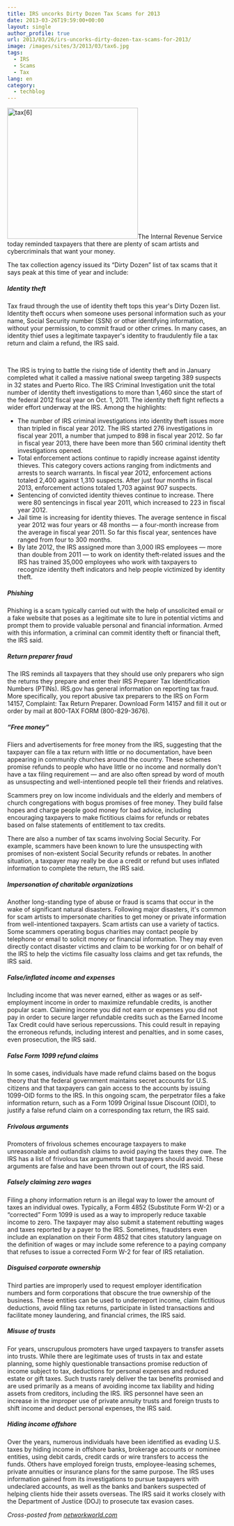 ```yaml
---
title: IRS uncorks Dirty Dozen Tax Scams for 2013
date: 2013-03-26T19:59:00+00:00
layout: single
author_profile: true
url: 2013/03/26/irs-uncorks-dirty-dozen-tax-scams-for-2013/
image: /images/sites/3/2013/03/tax6.jpg
tags:
  - IRS
  - Scams
  - Tax
lang: en
category: 
  - techblog
---
```

[<img class="alignright size-medium wp-image-6489" alt="tax[6]" src="/images/2013/03/tax6-300x300.jpg" width="300" height="300" srcset="/images/sites/3/2013/03/tax6-300x300.jpg 300w, /images/sites/3/2013/03/tax6-150x150.jpg 150w, /images/sites/3/2013/03/tax6.jpg 347w" sizes="(max-width: 300px) 100vw, 300px" />](/images/2013/03/tax6.jpg)The Internal Revenue Service today reminded taxpayers that there are plenty of scam artists and cybercriminals that want your money.

The tax collection agency issued its “Dirty Dozen” list of tax scams that it says peak at this time of year and include:

##### Identity theft

Tax fraud through the use of identity theft tops this year's Dirty Dozen list. Identity theft occurs when someone uses personal information such as your name, Social Security number (SSN) or other identifying information, without your permission, to commit fraud or other crimes. In many cases, an identity thief uses a legitimate taxpayer's identity to fraudulently file a tax return and claim a refund, the IRS said.

&nbsp;

The IRS is trying to battle the rising tide of identity theft and in January completed what it called a massive national sweep targeting 389 suspects in 32 states and Puerto Rico. The IRS Criminal Investigation unit the total number of identity theft investigations to more than 1,460 since the start of the federal 2012 fiscal year on Oct. 1, 2011. The identity theft fight reflects a wider effort underway at the IRS. Among the highlights:

  * The number of IRS criminal investigations into identity theft issues more than tripled in fiscal year 2012. The IRS started 276 investigations in fiscal year 2011, a number that jumped to 898 in fiscal year 2012. So far in fiscal year 2013, there have been more than 560 criminal identity theft investigations opened.
  * Total enforcement actions continue to rapidly increase against identity thieves. This category covers actions ranging from indictments and arrests to search warrants. In fiscal year 2012, enforcement actions totaled 2,400 against 1,310 suspects. After just four months in fiscal 2013, enforcement actions totaled 1,703 against 907 suspects.
  * Sentencing of convicted identity thieves continue to increase. There were 80 sentencings in fiscal year 2011, which increased to 223 in fiscal year 2012.
  * Jail time is increasing for identity thieves. The average sentence in fiscal year 2012 was four years or 48 months — a four-month increase from the average in fiscal year 2011. So far this fiscal year, sentences have ranged from four to 300 months.
  * By late 2012, the IRS assigned more than 3,000 IRS employees — more than double from 2011 — to work on identity theft-related issues and the IRS has trained 35,000 employees who work with taxpayers to recognize identity theft indicators and help people victimized by identity theft.

##### Phishing

Phishing is a scam typically carried out with the help of unsolicited email or a fake website that poses as a legitimate site to lure in potential victims and prompt them to provide valuable personal and financial information. Armed with this information, a criminal can commit identity theft or financial theft, the IRS said.

##### Return preparer fraud

The IRS reminds all taxpayers that they should use only preparers who sign the returns they prepare and enter their IRS Preparer Tax Identification Numbers (PTINs). IRS.gov has general information on reporting tax fraud. More specifically, you report abusive tax preparers to the IRS on Form 14157, Complaint: Tax Return Preparer. Download Form 14157 and fill it out or order by mail at 800-TAX FORM (800-829-3676).

##### “Free money”

Fliers and advertisements for free money from the IRS, suggesting that the taxpayer can file a tax return with little or no documentation, have been appearing in community churches around the country. These schemes promise refunds to people who have little or no income and normally don't have a tax filing requirement — and are also often spread by word of mouth as unsuspecting and well-intentioned people tell their friends and relatives.

Scammers prey on low income individuals and the elderly and members of church congregations with bogus promises of free money. They build false hopes and charge people good money for bad advice, including encouraging taxpayers to make fictitious claims for refunds or rebates based on false statements of entitlement to tax credits.

There are also a number of tax scams involving Social Security. For example, scammers have been known to lure the unsuspecting with promises of non-existent Social Security refunds or rebates. In another situation, a taxpayer may really be due a credit or refund but uses inflated information to complete the return, the IRS said.

##### Impersonation of charitable organizations

Another long-standing type of abuse or fraud is scams that occur in the wake of significant natural disasters. Following major disasters, it's common for scam artists to impersonate charities to get money or private information from well-intentioned taxpayers. Scam artists can use a variety of tactics. Some scammers operating bogus charities may contact people by telephone or email to solicit money or financial information. They may even directly contact disaster victims and claim to be working for or on behalf of the IRS to help the victims file casualty loss claims and get tax refunds, the IRS said.

##### False/inflated income and expenses

Including income that was never earned, either as wages or as self-employment income in order to maximize refundable credits, is another popular scam. Claiming income you did not earn or expenses you did not pay in order to secure larger refundable credits such as the Earned Income Tax Credit could have serious repercussions. This could result in repaying the erroneous refunds, including interest and penalties, and in some cases, even prosecution, the IRS said.

##### False Form 1099 refund claims

In some cases, individuals have made refund claims based on the bogus theory that the federal government maintains secret accounts for U.S. citizens and that taxpayers can gain access to the accounts by issuing 1099-OID forms to the IRS. In this ongoing scam, the perpetrator files a fake information return, such as a Form 1099 Original Issue Discount (OID), to justify a false refund claim on a corresponding tax return, the IRS said.

##### Frivolous arguments

Promoters of frivolous schemes encourage taxpayers to make unreasonable and outlandish claims to avoid paying the taxes they owe. The IRS has a list of frivolous tax arguments that taxpayers should avoid. These arguments are false and have been thrown out of court, the IRS said.

##### Falsely claiming zero wages

Filing a phony information return is an illegal way to lower the amount of taxes an individual owes. Typically, a Form 4852 (Substitute Form W-2) or a “corrected” Form 1099 is used as a way to improperly reduce taxable income to zero. The taxpayer may also submit a statement rebutting wages and taxes reported by a payer to the IRS. Sometimes, fraudsters even include an explanation on their Form 4852 that cites statutory language on the definition of wages or may include some reference to a paying company that refuses to issue a corrected Form W-2 for fear of IRS retaliation.

##### Disguised corporate ownership

Third parties are improperly used to request employer identification numbers and form corporations that obscure the true ownership of the business. These entities can be used to underreport income, claim fictitious deductions, avoid filing tax returns, participate in listed transactions and facilitate money laundering, and financial crimes, the IRS said.

##### Misuse of trusts

For years, unscrupulous promoters have urged taxpayers to transfer assets into trusts. While there are legitimate uses of trusts in tax and estate planning, some highly questionable transactions promise reduction of income subject to tax, deductions for personal expenses and reduced estate or gift taxes. Such trusts rarely deliver the tax benefits promised and are used primarily as a means of avoiding income tax liability and hiding assets from creditors, including the IRS. IRS personnel have seen an increase in the improper use of private annuity trusts and foreign trusts to shift income and deduct personal expenses, the IRS said.

##### Hiding income offshore

Over the years, numerous individuals have been identified as evading U.S. taxes by hiding income in offshore banks, brokerage accounts or nominee entities, using debit cards, credit cards or wire transfers to access the funds. Others have employed foreign trusts, employee-leasing schemes, private annuities or insurance plans for the same purpose. The IRS uses information gained from its investigations to pursue taxpayers with undeclared accounts, as well as the banks and bankers suspected of helping clients hide their assets overseas. The IRS said it works closely with the Department of Justice (DOJ) to prosecute tax evasion cases.

_Cross-posted from_ <a href="http://www.networkworld.com/" target="_blank"><em>networkworld.com</em></a>
